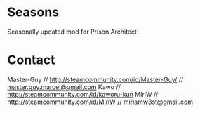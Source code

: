 Seasons
=======

Seasonally updated mod for Prison Architect



Contact
=======

Master-Guy // http://steamcommunity.com/id/Master-Guy/ // master.guy.marcel@gmail.com
Kawo // http://steamcommunity.com/id/kaworu-kun
MiriW // http://steamcommunity.com/id/MiriW // miriamw3st@gmail.com
